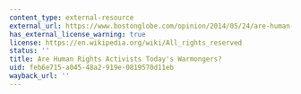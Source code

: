 ```yaml
---
content_type: external-resource
external_url: https://www.bostonglobe.com/opinion/2014/05/24/are-human-rights-activists-today-warmongers/gef04rpPxgEdCEdx4DQ87J/story.html
has_external_license_warning: true
license: https://en.wikipedia.org/wiki/All_rights_reserved
status: ''
title: Are Human Rights Activists Today's Warmongers?
uid: feb6e715-a045-48a2-919e-0819570d11eb
wayback_url: ''
---
```

